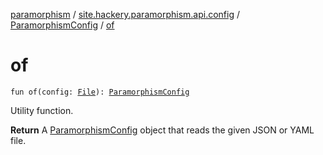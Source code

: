 [paramorphism](../../index.md) / [site.hackery.paramorphism.api.config](../index.md) / [ParamorphismConfig](index.md) / [of](./of.md)

# of

`fun of(config: `[`File`](https://docs.oracle.com/javase/6/docs/api/java/io/File.html)`): `[`ParamorphismConfig`](index.md)

Utility function.

**Return**
A [ParamorphismConfig](index.md) object that reads the given JSON or YAML file.


